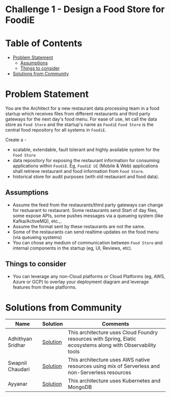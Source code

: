 # Challenge 1 - Design a Food Store for FoodiE

# Table of Contents
- [Problem Statement](#problem-statement)
    - [Assumptions](#assumptions)
    - [Things to consider](#things-to-consider)
- [Solutions from Community](#solutions-from-community)

# Problem Statement
You are the Architect for a new restaurant data processing team in a food startup which receives files from different restaurants and third party gateways for the next day's food menu. For ease of use, let call the data store as `Food Store` and the startup's name as `FoodiE`
`Food Store` is the central food repository for all systems in `FoodiE`. 

Create a -
- scalable, extendable, fault tolerant and highly available system for the `Food Store`
- data repository for exposing the restaurant information for consuming applications within `FoodiE`. Eg, `FoodiE UI` (Mobile & Web) applications shall retrieve restaurant and food information from `Food Store`.
- historical store for audit purposes (with old restaurant and food data).

## Assumptions
- Assume the feed from the restaurants/third party gateways can change for restuarant to restaurant. Some restaurants send Start of day files, some expose APIs, some pushes messages via a queueing system (like Kafka/ActiveMQ), etc.,.
- Assume the format sent by these restaurants are not the same.
- Some of the restaurants can send realtime updates on the food menu (via queueing systems)
- You can chose any medium of communication between `Food Store` and internal components in the startup (eg, UI, Reviews, etc).

## Things to consider
- You can leverage any non-Cloud platforms or Cloud Platforms (eg, AWS, Azure or GCP) to overlay your deployment diagram and leverage features from these platforms.

# Solutions from Community
Name      |   Solution      | Comments 
----      | ----            | ----
Adhithyan Sridhar | [Solution](./AdhithyanSridhar.md) | This architecture uses Cloud Foundry resources with Spring, Elatic ecosystems along with Observability tools
Swapnil Chaudari | [Solution](./SwapnilChaudari.md) | This architecture uses AWS native resources using mix of Serverless and non-Serverless resources
Ayyanar | [Solution](./Ayyanar.md) | This architecture uses Kubernetes and MongoDB
